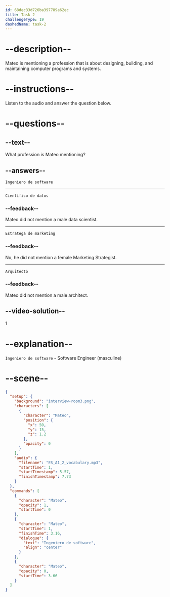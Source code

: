 ```yaml
---
id: 68dec33d726ba397789a62ec
title: Task 2
challengeType: 19
dashedName: task-2
---
```


<!-- (Audio) Mateo: Ingeniero de software. -->

# --description--

Mateo is mentioning a profession that is about designing, building, and maintaining computer programs and systems.

# --instructions--

Listen to the audio and answer the question below.

# --questions--

## --text--

What profession is Mateo mentioning?

## --answers--

`Ingeniero de software`

---

`Científico de datos`

### --feedback--

Mateo did not mention a male data scientist.  

---

`Estratega de marketing`

### --feedback--

No, he did not mention a female Marketing Strategist. 

---

`Arquitecto`

### --feedback--

Mateo did not mention a male architect.  


## --video-solution--

1

# --explanation--

`Ingeniero de software` - Software Engineer (masculine)


# --scene--

```json
{
  "setup": {
    "background": "interview-room3.png",
    "characters": [
      {
        "character": "Mateo",
        "position": {
          "x": 50,
          "y": 15,
          "z": 1.2
        },
        "opacity": 0
      }
    ],
    "audio": {
      "filename": "ES_A1_2_vocabulary.mp3",
      "startTime": 1,
      "startTimestamp": 5.57,
      "finishTimestamp": 7.73
    }
  },
  "commands": [
    {
      "character": "Mateo",
      "opacity": 1,
      "startTime": 0
    },
    {
      "character": "Mateo",
      "startTime": 1,
      "finishTime": 3.16,
      "dialogue": {
        "text": "Ingeniero de software",
        "align": "center"
      }
    },
    {
      "character": "Mateo",
      "opacity": 0,
      "startTime": 3.66
    }
  ]
}
```
